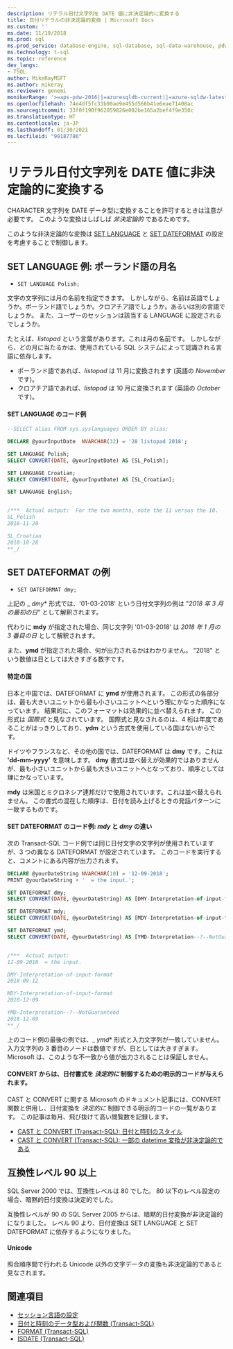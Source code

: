 ```yaml
---
description: リテラル日付文字列を DATE 値に非決定論的に変換する
title: 日付リテラルの非決定論的変換 | Microsoft Docs
ms.custom: ''
ms.date: 11/19/2018
ms.prod: sql
ms.prod_service: database-engine, sql-database, sql-data-warehouse, pdw
ms.technology: t-sql
ms.topic: reference
dev_langs:
- TSQL
author: MikeRayMSFT
ms.author: mikeray
ms.reviewer: genemi
monikerRange: '>=aps-pdw-2016||=azuresqldb-current||=azure-sqldw-latest||>=sql-server-2016||>=sql-server-linux-2017||=azuresqldb-mi-current'
ms.openlocfilehash: 74e4df5fc33b90ae9e455d566b41e6eae71408ac
ms.sourcegitcommit: 33f0f190f962059826e002be165a2bef4f9e350c
ms.translationtype: HT
ms.contentlocale: ja-JP
ms.lasthandoff: 01/30/2021
ms.locfileid: "99187786"
---
```

# <a name="nondeterministic-conversion-of-literal-date-strings-into-date-values"></a>リテラル日付文字列を DATE 値に非決定論的に変換する

CHARACTER 文字列を DATE データ型に変換することを許可するときは注意が必要です。 このような変換はしばしば _非決定論的_ であるためです。

このような非決定論的な変換は [SET LANGUAGE](../statements/set-language-transact-sql.md) と [SET DATEFORMAT](../statements/set-dateformat-transact-sql.md) の設定を考慮することで制御します。



## <a name="set-language-example-month-name-in-polish"></a>SET LANGUAGE 例: ポーランド語の月名

- `SET LANGUAGE Polish;`

文字の文字列には月の名前を指定できます。 しかしながら、名前は英語でしょうか。ポーランド語でしょうか。クロアチア語でしょうか。あるいは別の言語でしょうか。 また、ユーザーのセッションは該当する LANGUAGE に設定されるでしょうか。

たとえば、_listopad_ という言葉があります。これは月の名前です。 しかしながら、どの月に当たるかは、使用されている SQL システムによって認識される言語に依存します。
- ポーランド語であれば、_listopad_ は 11 月に変換されます (英語の _November_ です)。
- クロアチア語であれば、_listopad_ は 10 月に変換されます (英語の _October_ です)。

#### <a name="code-example-of-set-language"></a>SET LANGUAGE のコード例

```sql
--SELECT alias FROM sys.syslanguages ORDER BY alias;

DECLARE @yourInputDate  NVARCHAR(32) = '28 listopad 2018';

SET LANGUAGE Polish;
SELECT CONVERT(DATE, @yourInputDate) AS [SL_Polish];

SET LANGUAGE Croatian;
SELECT CONVERT(DATE, @yourInputDate) AS [SL_Croatian];

SET LANGUAGE English;


/***  Actual output:  For the two months, note the 11 versus the 10.
SL_Polish
2018-11-28

SL_Croatian
2018-10-28
**_/
```



## <a name="set-dateformat-example"></a>SET DATEFORMAT の例

- `SET DATEFORMAT dmy;`

上記の _ *dmy** 形式では、'01-03-2018' という日付文字列の例は "_2018 年 3 月の最初の日_" として解釈されます。

代わりに **mdy** が指定された場合、同じ文字列 '01-03-2018' は _2018 年 1 月の 3 番目の日_ として解釈されます。

また、**ymd** が指定された場合、何が出力されるかはわかりません。 "2018" という数値は日としては大きすぎる数字です。
<!--
The preceding claim of "no guarantee" might be incorrect, in the minds of the SQL query engine Developer team?
-->

#### <a name="specific-countries"></a>特定の国

日本と中国では、DATEFORMAT に **ymd** が使用されます。 この形式の各部分は、最も大きいユニットから最も小さいユニットへという理にかなった順序になっています。 結果的に、このフォーマットは効果的に並べ替えられます。 この形式は _国際式_ と見なされています。 国際式と見なされるのは、4 桁は年度であることがはっきりしており、**ydm** という古式を使用している国はないからです。

ドイツやフランスなど、その他の国では、DATEFORMAT は **dmy** です。これは **'dd-mm-yyyy'** を意味します。 **dmy** 書式は並べ替えが効果的ではありませんが、最も小さいユニットから最も大きいユニットへとなっており、順序としては理にかなっています。

**mdy** は米国とミクロネシア連邦だけで使用されています。これは並べ替えられません。 この書式の混在した順序は、日付を読み上げるときの発話パターンに一致するものです。

#### <a name="code-example-of-set-dateformat-mdy-versus-dmy"></a>SET DATEFORMAT のコード例: *mdy* と *dmy* の違い

次の Transact-SQL コード例では同じ日付文字の文字列が使用されていますが、3 つの異なる DATEFORMAT が設定されています。 このコードを実行すると、コメントにある内容が出力されます。

```sql
DECLARE @yourDateString NVARCHAR(10) = '12-09-2018';
PRINT @yourDateString + '  = the input.';

SET DATEFORMAT dmy;
SELECT CONVERT(DATE, @yourDateString) AS [DMY-Interpretation-of-input-format];

SET DATEFORMAT mdy;
SELECT CONVERT(DATE, @yourDateString) AS [MDY-Interpretation-of-input-format];

SET DATEFORMAT ymd;
SELECT CONVERT(DATE, @yourDateString) AS [YMD-Interpretation--?--NotGuaranteed];


/***  Actual output:
12-09-2018  = the input.

DMY-Interpretation-of-input-format
2018-09-12

MDY-Interpretation-of-input-format
2018-12-09

YMD-Interpretation--?--NotGuaranteed
2018-12-09
**_/
```

上のコード例の最後の例では、_ *ymd** 形式と入力文字列が一致していません。 入力文字列の 3 番目のノードは数値ですが、日としては大きすぎます。 Microsoft は、このような不一致から値が出力されることは保証しません。

#### <a name="convert-offers-explicit-codes-for-_deterministic_-control-of-date-formats"></a>CONVERT からは、日付書式を _決定的に_ 制御するための明示的コードが与えられます。

CAST と CONVERT に関する Microsoft のドキュメント記事には、CONVERT 関数と併用し、日付変換を _決定的に_ 制御できる明示的コードの一覧があります。 この記事は毎月、飛び抜けて高い閲覧数を記録します。

- [CAST と CONVERT (Transact-SQL): 日付と時刻のスタイル](../functions/cast-and-convert-transact-sql.md#date-and-time-styles)
- [CAST と CONVERT (Transact-SQL): 一部の datetime 変換が非決定論的である](../functions/cast-and-convert-transact-sql.md#certain-datetime-conversions-are-nondeterministic)



## <a name="compatibility-level-90-and-above"></a>互換性レベル 90 以上

SQL Server 2000 では、互換性レベルは 80 でした。 80 以下のレベル設定の場合、暗黙的日付変換は決定的でした。

互換性レベルが 90 の SQL Server 2005 からは、暗黙的日付変換が非決定論的になりました。 レベル 90 より、日付変換は SET LANGUAGE と SET DATEFORMAT に依存するようになりました。

#### <a name="unicode"></a>Unicode

<!-- The next live sentence needs an explanatory example!  N'somethingHere?'.
-->
照合順序間で行われる Unicode 以外の文字データの変換も非決定論的であると見なされます。



## <a name="see-also"></a>関連項目

- [セッション言語の設定](../../relational-databases/collations/set-a-session-language.md)
- [日付と時刻のデータ型および関数 (Transact-SQL)](../functions/date-and-time-data-types-and-functions-transact-sql.md)
- [FORMAT (Transact-SQL)](../functions/format-transact-sql.md)
- [ISDATE (Transact-SQL)](../functions/isdate-transact-sql.md)



<!--
This new article is linked-to by the following articles (at least initially on 2018/11/19).....
...
* docs/relational-databases/views/create-indexed-views.md
* docs/relational-databases/indexes/indexes-on-computed-columns.md
* docs/t-sql/functions/cast-and-convert-transact-sql.md
...
As a reaction to public PR 1279, this approach of creating a new article to link to is a better alternative than a docs/includes/ approach.
GeneMi (MightyPen), 2018/11/19
-->

